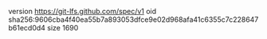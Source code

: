 version https://git-lfs.github.com/spec/v1
oid sha256:9606cba4f40ea55b7a893053dfce9e02d968afa41c6355c7c228647b61ecd0d4
size 1690
